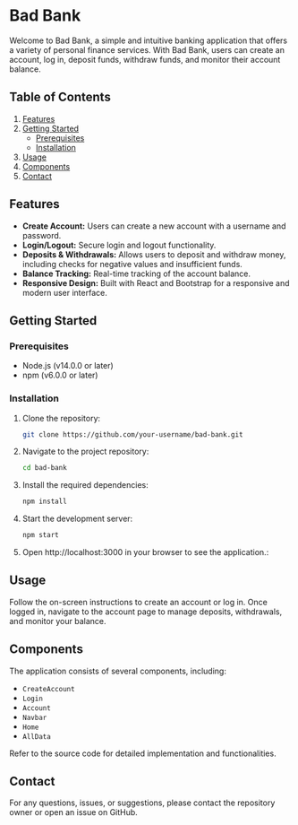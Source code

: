 # Bad Bank

Welcome to Bad Bank, a simple and intuitive banking application that offers a variety of personal finance services. With Bad Bank, users can create an account, log in, deposit funds, withdraw funds, and monitor their account balance.

## Table of Contents

1. [Features](#features)
2. [Getting Started](#getting-started)
    - [Prerequisites](#prerequisites)
    - [Installation](#installation)
3. [Usage](#usage)
4. [Components](#components)
5. [Contact](#contact)

## Features

- **Create Account:** Users can create a new account with a username and password.
- **Login/Logout:** Secure login and logout functionality.
- **Deposits & Withdrawals:** Allows users to deposit and withdraw money, including checks for negative values and insufficient funds.
- **Balance Tracking:** Real-time tracking of the account balance.
- **Responsive Design:** Built with React and Bootstrap for a responsive and modern user interface.

## Getting Started

### Prerequisites

- Node.js (v14.0.0 or later)
- npm (v6.0.0 or later)

### Installation

1. Clone the repository:

   ```bash
   git clone https://github.com/your-username/bad-bank.git
   ```

2. Navigate to the project repository:

   ```bash
   cd bad-bank
   ```

3. Install the required dependencies:

   ```bash
   npm install
   ```

4. Start the development server:

   ```bash
   npm start
   ```

5. Open http://localhost:3000 in your browser to see the application.:

## Usage

Follow the on-screen instructions to create an account or log in. Once logged in, navigate to the account page to manage deposits, withdrawals, and monitor your balance.

## Components

The application consists of several components, including:

- `CreateAccount`
- `Login`
- `Account`
- `Navbar`
- `Home`
- `AllData`

Refer to the source code for detailed implementation and functionalities.

## Contact

For any questions, issues, or suggestions, please contact the repository owner or open an issue on GitHub.
